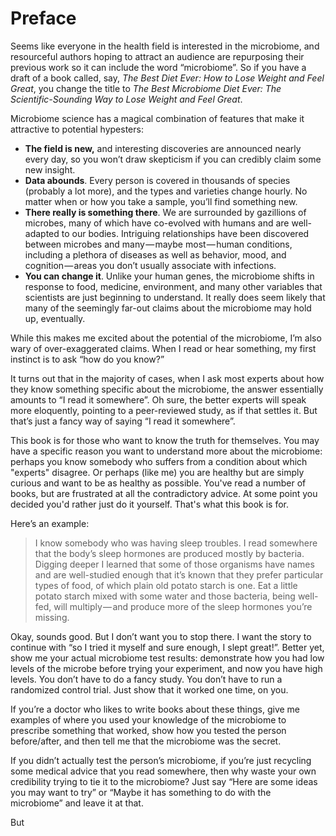 Preface
===============

Seems like everyone in the health field is interested in the microbiome, and resourceful authors hoping to attract an audience are repurposing their previous work so it can include the word “microbiome”. So if you have a draft of a book called, say, *The Best Diet Ever: How to Lose Weight and Feel Great*, you change the title to *The Best Microbiome Diet Ever: The Scientific-Sounding Way to Lose Weight and Feel Great*.

Microbiome science has a magical combination of features that make it attractive to potential hypesters:

* **The field is new,** and interesting discoveries are announced nearly every day, so you won’t draw skepticism if you can credibly claim some new insight.
* **Data abounds**. Every person is covered in thousands of species (probably a lot more), and the types and varieties change hourly. No matter when or how you take a sample, you’ll find something new.
* **There really is something there**. We are surrounded by gazillions of microbes, many of which have co-evolved with humans and are well-adapted to our bodies. Intriguing relationships have been discovered between microbes and many — maybe most — human conditions, including a plethora of diseases as well as behavior, mood, and cognition — areas you don’t usually associate with infections.
* **You can change it**. Unlike your human genes, the microbiome shifts in response to food, medicine, environment, and many other variables that scientists are just beginning to understand. It really does seem likely that many of the seemingly far-out claims about the microbiome may hold up, eventually.

While this makes me excited about the potential of the microbiome, I’m also wary of over-exaggerated claims. When I read or hear something, my first instinct is to ask “how do you know?”

It turns out that in the majority of cases, when I ask most experts about how they know something specific about the microbiome, the answer essentially amounts to “I read it somewhere”. Oh sure, the better experts will speak more eloquently, pointing to a peer-reviewed study, as if that settles it. But that’s just a fancy way of saying “I read it somewhere”.

This book is for those who want to know the truth for themselves. You may have a specific reason you want to understand more about the microbiome: perhaps you know somebody who suffers from a condition about which "experts" disagree. Or perhaps (like me) you are healthy but are simply curious and want to be as healthy as possible. You've read a number of books, but are frustrated at all the contradictory advice. At some point you decided you'd rather just do it yourself. That's what this book is for.

Here’s an example:

> I know somebody who was having sleep troubles. I read somewhere that the body’s sleep hormones are produced mostly by bacteria. Digging deeper I learned that some of those organisms have names and are well-studied enough that it’s known that they prefer particular types of food, of which plain old potato starch is one. Eat a little potato starch mixed with some water and those bacteria, being well-fed, will multiply — and produce more of the sleep hormones you’re missing.

Okay, sounds good. But I don’t want you to stop there. I want the story to continue with “so I tried it myself and sure enough, I slept great!”.
Better yet, show me your actual microbiome test results: demonstrate how you had low levels of the microbe before trying your experiment, and now you have high levels. You don’t have to do a fancy study. You don’t have to run a randomized control trial. Just show that it worked one time, on you.

If you’re a doctor who likes to write books about these things, give me examples of where you used your knowledge of the microbiome to prescribe something that worked, show how you tested the person before/after, and then tell me that the microbiome was the secret.

If you didn’t actually test the person’s microbiome, if you’re just recycling some medical advice that you read somewhere, then why waste your own credibility trying to tie it to the microbiome? Just say “Here are some ideas you may want to try” or “Maybe it has something to do with the microbiome” and leave it at that.

But